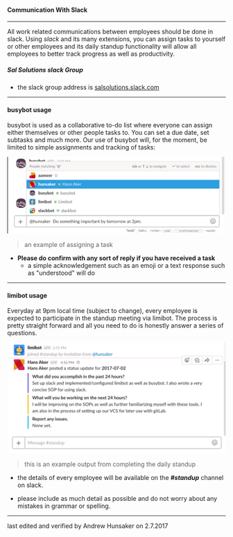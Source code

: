 #### Communication With Slack

---
All work related communications between employees should be done in slack. Using _slack_ and its many extensions, you can assign tasks to yourself or other employees and its daily standup functionality will allow all employees to better track progress as well as productivity.

##### Sal Solutions slack Group

* the slack group address is [salsolutions.slack.com](salsolutions.slack.com)

---
#### busybot usage
busybot is used as a collaborative to-do list where everyone can assign either themselves or other people tasks to. You can set a due date, set subtasks and much more. Our use of busybot will, for the moment, be limited to simple assignments and tracking of tasks:

![busybotexample](img/busybotexample.gif)

> an example of assigning a task

* **Please do confirm with any sort of reply if you have received a task**
  * a simple acknowledgement such as an emoji or a text response such as "understood" will do

---
#### limibot usage
Everyday at 9pm local time (subject to change), every employee is expected to participate in the standup meeting via limibot. The process is pretty straight forward and all you need to do is honestly answer a series of questions.  

![limibotexample](img/limibotexample.gif)

> this is an example output from completing the daily standup

* the details of every employee will be available on the *__#standup__* channel on slack.

* please include as much detail as possible and do not worry about any mistakes in grammar or spelling.

---
last edited and verified by Andrew Hunsaker on 2.7.2017
